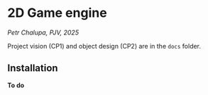 # 2D Game engine

_Petr Chalupa, PJV, 2025_

Project vision (CP1) and object design (CP2) are in the `docs` folder.

## Installation

__To do__